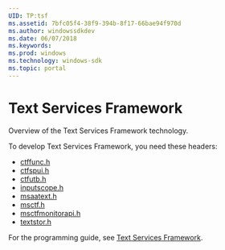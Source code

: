 ```yaml
---
UID: TP:tsf
ms.assetid: 7bfc05f4-38f9-394b-8f17-66bae94f970d
ms.author: windowssdkdev
ms.date: 06/07/2018
ms.keywords: 
ms.prod: windows
ms.technology: windows-sdk
ms.topic: portal
---
```


# Text Services Framework



Overview of the Text Services Framework technology.

To develop Text Services Framework, you need these headers:

 * [ctffunc.h](..\ctffunc\index.md)
 * [ctfspui.h](..\ctfspui\index.md)
 * [ctfutb.h](..\ctfutb\index.md)
 * [inputscope.h](..\inputscope\index.md)
 * [msaatext.h](..\msaatext\index.md)
 * [msctf.h](..\msctf\index.md)
 * [msctfmonitorapi.h](..\msctfmonitorapi\index.md)
 * [textstor.h](..\textstor\index.md)

For the programming guide, see [Text Services Framework](/windows/desktop/tsf).
